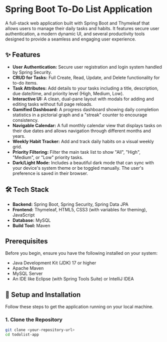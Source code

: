 # Spring Boot To-Do List Application

A full-stack web application built with Spring Boot and Thymeleaf that allows users to manage their daily tasks and habits. It features secure user authentication, a modern dynamic UI, and several productivity tools designed to provide a seamless and engaging user experience.



## ✨ Features

* **User Authentication:** Secure user registration and login system handled by Spring Security.
* **CRUD for Tasks:** Full Create, Read, Update, and Delete functionality for to-do items.
* **Task Attributes:** Add details to your tasks including a title, description, due date/time, and priority level (High, Medium, Low).
* **Interactive UI:** A clean, dual-pane layout with modals for adding and editing tasks without full page reloads.
* **Gamified Dashboard:** A progress dashboard showing daily completion statistics in a pictorial graph and a "streak" counter to encourage consistency.
* **Navigable Calendar:** A full monthly calendar view that displays tasks on their due dates and allows navigation through different months and years.
* **Weekly Habit Tracker:** Add and track daily habits on a visual weekly grid.
* **Priority Filtering:** Filter the main task list to show "All", "High", "Medium", or "Low" priority tasks.
* **Dark/Light Mode:** Includes a beautiful dark mode that can sync with your device's system theme or be toggled manually. The user's preference is saved in their browser.



## 🛠️ Tech Stack

* **Backend:** Spring Boot, Spring Security, Spring Data JPA
* **Frontend:** Thymeleaf, HTML5, CSS3 (with variables for theming), JavaScript
* **Database:** MySQL
* **Build Tool:** Maven

##  Prerequisites

Before you begin, ensure you have the following installed on your system:
* Java Development Kit (JDK) 17 or higher
* Apache Maven
* MySQL Server
* An IDE like Eclipse (with Spring Tools Suite) or IntelliJ IDEA

## 🚀 Setup and Installation

Follow these steps to get the application running on your local machine.

### 1. Clone the Repository
```bash
git clone <your-repository-url>
cd todolist-app